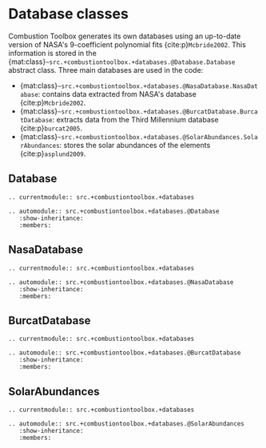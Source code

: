# Database classes

Combustion Toolbox generates its own databases using an up-to-date version of NASA's 9-coefficient polynomial fits {cite:p}`Mcbride2002`. This information is stored in the {mat:class}`~src.+combustiontoolbox.+databases.@Database.Database` abstract class. Three main databases are used in the code:
- {mat:class}`~src.+combustiontoolbox.+databases.@NasaDatabase.NasaDatabase`: contains data extracted from NASA's database {cite:p}`Mcbride2002`.
- {mat:class}`~src.+combustiontoolbox.+databases.@BurcatDatabase.BurcatDatabase`: extracts data from the Third Millennium database {cite:p}`burcat2005`.
- {mat:class}`~src.+combustiontoolbox.+databases.@SolarAbundances.SolarAbundances`: stores the solar abundances of the elements {cite:p}`asplund2009`.

## Database

```{eval-rst}
.. currentmodule:: src.+combustiontoolbox.+databases

.. automodule:: src.+combustiontoolbox.+databases.@Database
   :show-inheritance:
   :members:
```

## NasaDatabase

```{eval-rst}
.. currentmodule:: src.+combustiontoolbox.+databases

.. automodule:: src.+combustiontoolbox.+databases.@NasaDatabase
   :show-inheritance:
   :members:
```

## BurcatDatabase

```{eval-rst}
.. currentmodule:: src.+combustiontoolbox.+databases

.. automodule:: src.+combustiontoolbox.+databases.@BurcatDatabase
   :show-inheritance:
   :members:
```

## SolarAbundances

```{eval-rst}
.. currentmodule:: src.+combustiontoolbox.+databases

.. automodule:: src.+combustiontoolbox.+databases.@SolarAbundances
   :show-inheritance:
   :members:
```